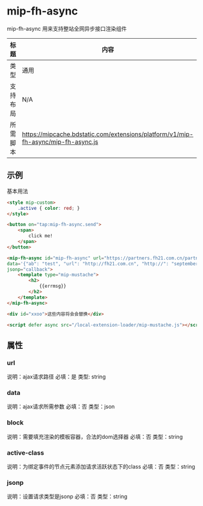 # mip-fh-async 

mip-fh-async 用来支持整站全网异步接口渲染组件

标题|内容
----|----
类型|通用
支持布局|N/A
所需脚本|https://mipcache.bdstatic.com/extensions/platform/v1/mip-fh-async/mip-fh-async.js

## 示例
基本用法

```html
<style mip-custom>
    .active { color: red; }
</style>

<button on="tap:mip-fh-async.send">
    <span>
        click me!
    </span>
</button>

<mip-fh-async id="mip-fh-async" url="https://partners.fh21.com.cn/partners/showcodejsonp?callback=?" 
data='{"ab": "test", "url": "http://fh21.com.cn", "http://": "september"}' block="div#xxoo" active-class="active" 
jsonp="callback">
    <template type="mip-mustache">
        <h2>
            {{errmsg}}
        </h2>
    </template>
</mip-fh-async>

<div id="xxoo">这些内容将会会替换</div>

<script defer async src="/local-extension-loader/mip-mustache.js"></script>
```

## 属性

### url 

说明：ajax请求路径
必填：是
类型: string

### data

说明：ajax请求所需参数
必填：否
类型：json

### block

说明：需要填充渲染的模板容器，合法的dom选择器
必填：否
类型：string

### active-class
说明：为绑定事件的节点元素添加请求活跃状态下的class
必填：否
类型：string

### jsonp
说明：设置请求类型是jsonp
必填：否
类型：string

